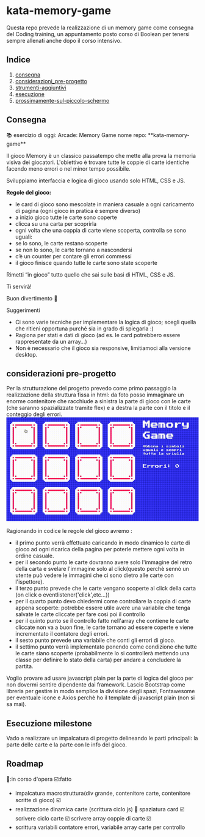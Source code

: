 # kata-memory-game
Questa repo prevede la realizzazione di un memory game come consegna del Coding training, un appuntamento posto corso di Boolean per tenersi sempre allenati anche dopo il corso intensivo.

## Indice

1. [consegna](#consegna)
2. [considerazioni_pre-progetto](#considerazioni-pre-progetto)
3. [strumenti-aggiuntivi](#strumenti-aggiuntivi )
3. [esecuzione](#esecuzione-milestone)
5. [prossimamente-sul-piccolo-schermo](#roadmap)



## Consegna

<aside>
📚 esercizio di oggi: Arcade: Memory Game
nome repo: **kata-memory-game**

Il gioco Memory è un classico passatempo che mette alla prova la memoria visiva dei giocatori. L'obiettivo è trovare tutte le coppie di carte identiche facendo meno errori o nel minor tempo possibile.

Sviluppiamo interfaccia e logica di gioco usando solo HTML, CSS e JS.

**Regole del gioco:**

- le card di gioco sono mescolate in maniera casuale a ogni caricamento di pagina (ogni gioco in pratica è sempre diverso)
- a inizio gioco tutte le carte sono coperte
- clicca su una carta per scoprirla
- ogni volta che una coppia di carte viene scoperta, controlla se sono uguali:
- se lo sono, le carte restano scoperte
- se non lo sono, le carte tornano a nascondersi
- c’è un counter per contare gli errori commessi
- il gioco finisce quando tutte le carte sono state scoperte

Rimetti “in gioco” tutto quello che sai sulle basi di HTML, CSS e JS. 

Ti servirà!

Buon divertimento 👾

</aside>

 Suggerimenti

- Ci sono varie tecniche per implementare la logica di gioco; scegli quella che ritieni opportuna purché sia in grado di spiegarla :)
- Ragiona per stati e dati di gioco (ad es. le card potrebbero essere rappresentate da un array…)
- Non è necessario che il gioco sia responsive, limitiamoci alla versione desktop.

## considerazioni pre-progetto
Per la strutturazione del progetto prevedo come primo passaggio la realizzazione della struttura fissa in html: da foto posso immaginare un enorme contenitore che racchiude a sinistra la parte di gioco con le carte (che saranno spazializzate tramite flex) e a destra la parte con il titolo e il conteggio degli errori.
![foto](/assets/images/output.gif)

Ragionando in codice le regole del gioco avremo :
- il primo punto verrà effettuato caricando in modo dinamico le carte di gioco ad ogni ricarica della pagina per poterle mettere ogni volta in ordine casuale.
- per il secondo punto le carte dovranno avere solo l'immagine del retro della carta e svelare l'immagine solo al click(questo perchè sennò un utente può vedere le immagini che ci sono dietro alle carte con l'ispettore).
- il terzo punto prevede che le carte vengano scoperte al click della carta (on click o eventlistener('click',etc...))
- per il quarto punto devo chiedermi come controllare la coppia di carte appena scoperte: potrebbe essere utile avere una variabile che tenga salvate le carte cliccate per fare così poi il controllo
- per il quinto punto se il controllo fatto nell'array che contiene le carte cliccate non va a buon fine, le carte tornano ad essere coperte e viene incrementato il contatore degli errori.
- il sesto punto prevede una variabile che conti gli errori di gioco.
- il settimo punto verrà implementato ponendo come condizione che tutte le carte siano scoperte (probabilmente lo si controllerà mettendo una classe per definire lo stato della carta) per andare a concludere la partita.  



Voglio provare ad usare javascript plain per la parte di logica del gioco per non dovermi sentire dipendente dai framework.
Lascio Bootstrap come libreria per gestire in modo semplice la divisione degli spazi, Fontawesome per eventuale icone e Axios perchè ho il template di javascript plain (non si sa mai).

## Esecuzione milestone
Vado a realizzare un impalcatura di progetto delineando le parti principali: la parte delle carte e la parte con le info del gioco. 


## Roadmap
🔨:in corso d'opera
☑️:fatto
- impalcatura macrostruttura(div grande, contenitore carte, contenitore scritte di gioco) ☑️
- realizzazione dinamica carte (scrittura ciclo js) 🔨
spaziatura card ☑️
scrivere ciclo carte ☑️
scrivere array coppie di carte ☑️
- scrittura variabili contatore errori, variabile array carte per controllo 